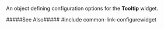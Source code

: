 
<!--shortDescription-->
An object defining configuration options for the **Tooltip** widget.
<!--/shortDescription-->

<!--fullDescription-->
#####See Also#####
#include common-link-configurewidget
<!--/fullDescription-->